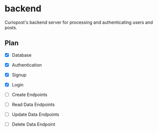 # backend

Curiopost's backend server for processing and authenticating users and posts.

## Plan

- [x] Database
- [x] Authentication
- [x] Signup
- [x] Login

- [ ] Create Endpoints
- [ ] Read Data Endpoints
- [ ] Update Data Endpoints
- [ ] Delete Data Endpoint

